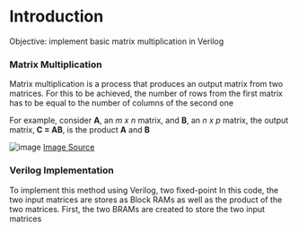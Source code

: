 # Introduction
Objective: implement basic matrix multiplication in Verilog
### Matrix Multiplication
Matrix multiplication is a process that produces an output matrix from two matrices. For this to be achieved, the number of rows from the first matrix has to be equal to the number of columns of the second one

For example, consider <strong>A</strong>, an <i>m x n</i> matrix, and <strong>B</strong>, an <i>n x p</i> matrix, the output matrix,<strong> C = AB</strong>, is the product <strong>A</strong> and <strong>B</strong>

![image](https://miro.medium.com/max/1400/1*HjcZkViYtPKg-Wm2o7DFDg.png)
[Image Source](https://charchithowitzer.medium.com/matrix-multiplication-why-is-it-a-big-deal-cc8ef7490008)



### Verilog Implementation
To implement this method using Verilog, two fixed-point
In this code, the two input matrices are stores as Block RAMs as well as the product of the two matrices. First, the two BRAMs are created to store the two input matrices
